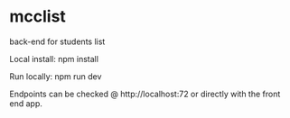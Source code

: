 # mcclist
back-end for students list

Local install:
npm install

Run locally:
npm run dev

Endpoints can be checked @ http://localhost:72 or directly with the front end app.
